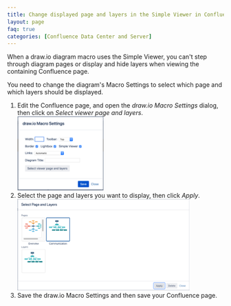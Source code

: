 ```yaml
---
title: Change displayed page and layers in the Simple Viewer in Confluence Data Center and Server
layout: page
faq: true
categories: [Confluence Data Center and Server]
---
```


When a draw.io diagram macro uses the Simple Viewer, you can't step through diagram pages or display and hide layers when viewing the containing Confluence page. 

You need to change the diagram's Macro Settings to select which page and which layers should be displayed. 

1. Edit the Confluence page, and open the _draw.io Macro Settings_ dialog, then click on _Select viewer page and layers_.
<br /><img src="/assets/img/blog/drawio-macro-settings.png" style="width=100%;max-width:200px;height:auto;" alt="Click on Select viewer page and layers in the draw.io Macro Settings dialog to change which page">
2. Select the page and layers you want to display, then click _Apply_.
<br /><img src="/assets/img/blog/select-pages-layers.png" style="width=100%;max-width:400px;height:auto;" alt="Select the page and layer to display in the Simple Viewer in draw.io for Confluence">
3. Save the draw.io Macro Settings and then save your Confluence page.